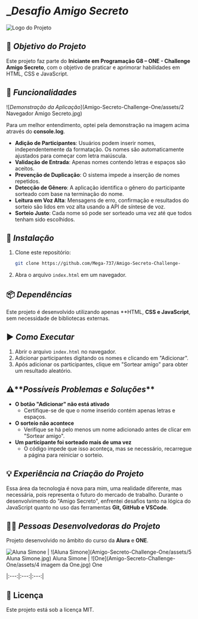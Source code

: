 # **__Desafio Amigo Secreto_**

![Logo do Projeto](./1%20Imagem%20Logo%20-%20t%C3%ADtulo%20do%20projeto%20Amigo%20Secreto.jpg)

## 🎯 **_Objetivo do Projeto_**
Este projeto faz parte do **Iniciante em Programação G8 – ONE - Challenge Amigo Secreto**, com o objetivo de praticar e aprimorar habilidades em HTML, CSS e JavaScript.

## 🚀 **_Funcionalidades_**

![_Demonstração da Aplicação_](Amigo-Secreto-Challenge-One/assets/2 Navegador Amigo Secreto.jpg)

Para um melhor entendimento, optei pela demonstração na imagem acima através do **console.log**.

- **Adição de Participantes**: Usuários podem inserir nomes, independentemente da formatação. Os nomes são automaticamente ajustados para começar com letra maiúscula.
- **Validação de Entrada**: Apenas nomes contendo letras e espaços são aceitos.
- **Prevenção de Duplicação**: O sistema impede a inserção de nomes repetidos.
- **Detecção de Gênero**: A aplicação identifica o gênero do participante sorteado com base na terminação do nome.
- **Leitura em Voz Alta**: Mensagens de erro, confirmação e resultados do sorteio são lidos em voz alta usando a API de síntese de voz.
- **Sorteio Justo**: Cada nome só pode ser sorteado uma vez até que todos tenham sido escolhidos.

## 🔧 **_Instalação_**

1. Clone este repositório:
   ```sh
   git clone https://github.com/Mega-737/Amigo-Secreto-Challenge-
   ```
2. Abra o arquivo `index.html` em um navegador.

## 📦 **_Dependências_**

Este projeto é desenvolvido utilizando apenas **HTML, **CSS e JavaScript**, sem necessidade de bibliotecas externas.

## ▶️ **_Como Executar_**

1. Abrir o arquivo `index.html` no navegador.
2. Adicionar participantes digitando os nomes e clicando em "Adicionar".
3. Após adicionar os participantes, clique em "Sortear amigo" para obter um resultado aleatório.

## ⚠️**_Possíveis Problemas e Soluções_**

- **O botão "Adicionar" não está ativado**
  - Certifique-se de que o nome inserido contém apenas letras e espaços.
- **O sorteio não acontece**
  - Verifique se há pelo menos um nome adicionado antes de clicar em "Sortear amigo".
- **Um participante foi sorteado mais de uma vez**
  - O código impede que isso aconteça, mas se necessário, recarregue a página para reiniciar o sorteio.

## 💡 **_Experiência na Criação do Projeto_**

Essa área da tecnologia é nova para mim, uma realidade diferente, mas necessária, pois representa o futuro do mercado de trabalho. Durante o desenvolvimento do "Amigo Secreto", enfrentei desafios tanto na lógica do JavaScript quanto no uso das ferramentas **Git, GitHub e VSCode**.

## 👩‍💻 **_Pessoas Desenvolvedoras do Projeto_**

Projeto desenvolvido no âmbito do curso da **Alura** e **ONE**.

![Aluna Simone](./3.imagemdaALURA.jpg) | ![Aluna Simone](Amigo-Secreto-Challenge-One/assets/5 Aluna Simone.jpg)
Aluna Simone | ![One](Amigo-Secreto-Challenge-One/assets/4 imagem da One.jpg)
One

|:---:|:---:|:---:|

## 📜 Licença
Este projeto está sob a licença MIT.
